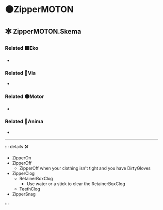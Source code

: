 # 🟠<motor>ZipperMOTON</motor>

## 🕸 ZipperMOTON.Skema

### Related 🟩<ekos>Eko</ekos>

-

### Related 🔻<via>Via</via>

-

### Related 🟠<motor>Motor</motor>

-

### Related 💜<anima>Anima</anima>

-

---

<!-- =================================================== -->
<!-- =================================================== -->
<!-- =================================================== -->
<!-- =================================================== -->
<!-- =================================================== -->
::: details 🛠

- ZipperOn
- ZipperOff
    - ZipperOff when your clothing isn't tight and you have DirtyGloves
- ZipperClog
    - RetainerBoxClog
        - Use water or a stick to clear the RetainerBoxClog
    - TeethClog
- ZipperSnag

:::
